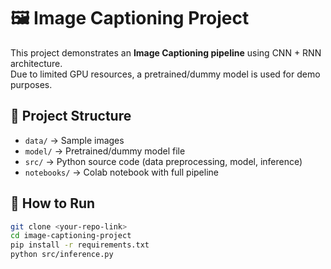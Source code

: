 # 🖼️ Image Captioning Project

This project demonstrates an **Image Captioning pipeline** using CNN + RNN architecture.  
Due to limited GPU resources, a pretrained/dummy model is used for demo purposes.

## 📂 Project Structure
- `data/` → Sample images  
- `model/` → Pretrained/dummy model file  
- `src/` → Python source code (data preprocessing, model, inference)  
- `notebooks/` → Colab notebook with full pipeline  

## 🚀 How to Run
```bash
git clone <your-repo-link>
cd image-captioning-project
pip install -r requirements.txt
python src/inference.py